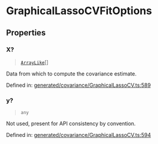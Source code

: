 # GraphicalLassoCVFitOptions

## Properties

### X?

> [`ArrayLike`](../types/ArrayLike.md)[]

Data from which to compute the covariance estimate.

Defined in:  [generated/covariance/GraphicalLassoCV.ts:589](https://github.com/transitive-bullshit/scikit-learn-ts/blob/92ab806/packages/sklearn/src/generated/covariance/GraphicalLassoCV.ts#L589)

### y?

> `any`

Not used, present for API consistency by convention.

Defined in:  [generated/covariance/GraphicalLassoCV.ts:594](https://github.com/transitive-bullshit/scikit-learn-ts/blob/92ab806/packages/sklearn/src/generated/covariance/GraphicalLassoCV.ts#L594)
